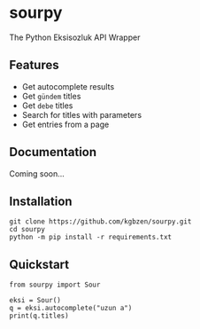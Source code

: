 # sourpy
The Python Eksisozluk API Wrapper

## Features
* Get autocomplete results
* Get ```gündem``` titles
* Get ```debe``` titles
* Search for titles with parameters
* Get entries from a page

## Documentation
Coming soon...

## Installation
```
git clone https://github.com/kgbzen/sourpy.git
cd sourpy
python -m pip install -r requirements.txt
```

## Quickstart
```
from sourpy import Sour

eksi = Sour()
q = eksi.autocomplete("uzun a")
print(q.titles)
```